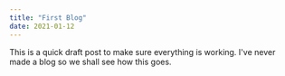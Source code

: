 ```yaml
---
title: "First Blog"
date: 2021-01-12
---
```


This is a quick draft post to make sure everything is working. I've never made a blog so we shall see how this goes.
